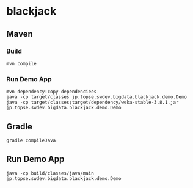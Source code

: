 # blackjack

## Maven

### Build
```
mvn compile
```

### Run Demo App
```
mvn dependency:copy-dependenciees
java -cp target/classes jp.topse.swdev.bigdata.blackjack.demo.Demo
java -cp target/classes;target/dependency/weka-stable-3.8.1.jar jp.topse.swdev.bigdata.blackjack.demo.Demo
```

## Gradle

```
gradle compileJava
```

## Run Demo App
```
java -cp build/classes/java/main jp.topse.swdev.bigdata.blackjack.demo.Demo
```
